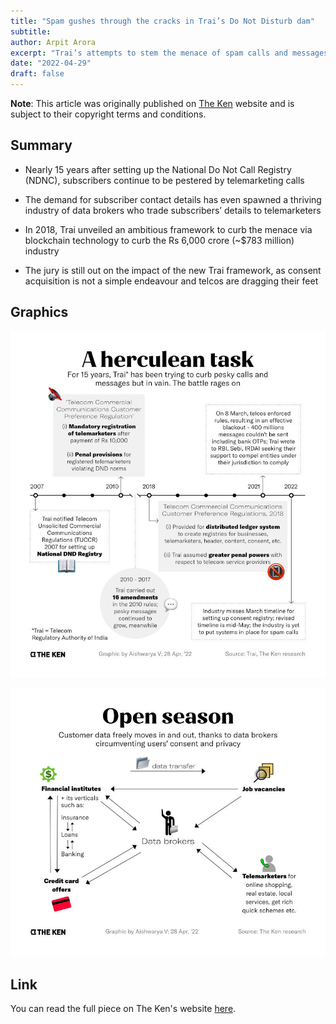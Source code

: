 ```yaml
---
title: "Spam gushes through the cracks in Trai’s Do Not Disturb dam"
subtitle: 
author: Arpit Arora
excerpt: "Trai’s attempts to stem the menace of spam calls and messages go back 15 years. In 2018, it finally implemented a blockchain-based system that was meant to be a silver bullet. Four years on, however, this silver bullet seems to have missed its target."
date: "2022-04-29"
draft: false
---
```


**Note**: This article was originally published on [The Ken](https://the-ken.com) website and is subject to their copyright terms and conditions.

## Summary

- Nearly 15 years after setting up the National Do Not Call Registry (NDNC), subscribers continue to be pestered by telemarketing calls

- The demand for subscriber contact details has even spawned a thriving industry of data brokers who trade subscribers’ details to telemarketers

- In 2018, Trai unveiled an ambitious framework to curb the menace via blockchain technology to curb the Rs 6,000 crore (~$783 million) industry

- The jury is still out on the impact of the new Trai framework, as consent acquisition is not a simple endeavour and telcos are dragging their feet

## Graphics

![](timeline.jpg)

![](leaks.jpg)

## Link

You can read the full piece on The Ken's website [here](https://the-ken.com/story/spam-gushes-through-the-cracks-in-trais-do-not-disturb-dam/).
